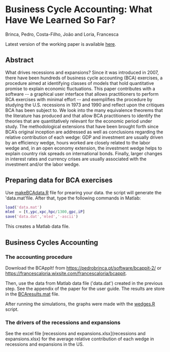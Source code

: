 # Business Cycle Accounting: What Have We Learned So Far?

Brinca, Pedro, Costa-Filho, João and Loria, Francesca

Latest version of the working paper is available [here](https://www.joaocostafilho.com/research).

## Abstract

What drives recessions and expansions? Since it was introduced in 2007, there have been hundreds of business cycle accounting (BCA) exercises, a procedure aimed at identifying classes of models that hold quantitative promise to explain economic fluctuations. This paper contributes with a software -- a graphical user interface that allows practitioners to perform BCA exercises with minimal effort -- and exemplifies the procedure by studying the U.S. recessions in 1973 and 1990 and reflect upon the critiques BCA has been subject to. We look into the many equivalence theorems that the literature has produced and that allow BCA practitioners to identify the theories that are quantitatively relevant for the economic period under study. The methodological extensions that have been brought forth since BCA’s original inception are addressed as well as conclusions regarding the relative contribution of each wedge: GDP and  investment are usually driven by an efficiency wedge, hours worked are closely related to the labor wedge and, in an open economy extension, the investment wedge helps to explain country risk spreads on international bonds. Finally, larger changes in interest rates and currency crises are usually associated with the investment and/or the labor wedge.

## Preparing data for BCA exercises

Use [makeBCAdata.R](makeBCAdata.R) file for prearing your data. the script will generate the 'data.mat'file. After that, type the following commands in Matlab:

``` matlab data
load('data.mat')
mled  = [t,ypc,xpc,hpc/1300,gpc,iP]
save('data.dat','mled','-ascii')
````

This creates a Matlab data file.

## Business Cycles Accounting

### The accounting procedure

Download the BCAppIt! from https://pedrobrinca.pt/software/bcappit-2/ or https://francescaloria.wixsite.com/francescaloria/bcappit.

Then, use the data from  Matlab data file ('data.dat') created in the previous step. See the appendix of the paper for the user guide. The results are store in the [BCAresults.mat](BCAresults.mat) file. 

After running the simulations, the graphs were made with the [wedges.R](wedges.R) script.

### The drivers of the recessions and expansions

See the excel file [recessions and expansions.xlsx](recessions and expansions.xlsx) for the average relative contribution of each wedge in recessions and expansions in the US.
